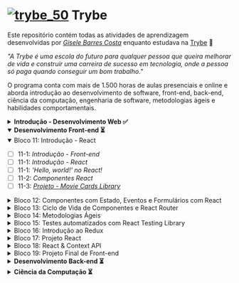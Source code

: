 # [![trybe_50](https://user-images.githubusercontent.com/48166556/111015178-4e73cb80-8386-11eb-8513-331461ef8448.png)](https://www.betrybe.com) Trybe 

Este repositório contém todas as atividades de aprendizagem desenvolvidas por _[Gisele Barres Costa](https://www.linkedin.com/in/giselecosta/)_ enquanto estudava na [Trybe](https://www.betrybe.com/) :rocket:

_"A Trybe é uma escola do futuro para qualquer pessoa que queira melhorar de vida e construir uma carreira de sucesso em tecnologia, onde a pessoa só paga quando conseguir um bom trabalho."_

O programa conta com mais de 1.500 horas de aulas presenciais e online e aborda introdução ao desenvolvimento de software, front-end, back-end, ciência da computação, engenharia de software, metodologias ágeis e habilidades comportamentais.

<details>

  <summary>
    <b> Introdução - Desenvolvimento Web ✅ </b>
  </summary>
  
  <details>

  <summary>
  Bloco 01: Introdução - Unix & Shell
  </summary>

- [x] 1-3: _Fundamentos do Desenvolvimento Web_
- [x] 1-3: _Introdução - Unix & Shell_
- [x] 1-3: _Unix & Bash - Part 1_
- [x] 1-4: _Unix & Bash - Part 2_

</details>

<details>

  <summary>
  Bloco 02: Git & GitHub
  </summary>

- [x] 2-1: _O que é e para que serve?_
- [x] 2-2: _Entendendo os comandos_
- [x] 2-3: _Internet - Entendendo como ela funciona_
</details>

<details>

  <summary>
  Bloco 03: Introdução - HTML & CSS
  </summary>

- [x] 3-1: _Introdução - HTML & CSS_
- [x] 3-2: _HTML & CSS - Estruturas de página_
- [x] 3-3: _HTML & CSS - Primeiros passos em CSS_
- [x] 3-4: _HTML & CSS - Seletores e posicionamento_
- [x] 3-5: _HTML Semântico_
- [x] 3-6: _[Projeto - Lessons Learned](https://giisele.github.io/projects/3_lessons_learned)_

</details>

<details>
  <summary>
  Bloco 04: Introdução - JavaScript
  </summary>

- [x] 4-1: _Introdução - JavaScript_
- [x] 4-1: _JavaScript - Primeiros passos_
- [x] 4-2: _JavaScript - Array e loop For_
- [x] 4-3: _JavaScript - Lógica de Programação e Algoritmos_
- [x] 4-4: _JavaScript - Objetos e funções_
- [x] 4-5: _[Projeto: Playground Functions](https://giisele.github.io/projects/4_playground_functions)_

</details>

<details>
  <summary>
  Bloco 05: JavaScript: DOM, Eventos e Web Storage
  </summary>

- [x] 5-1: _JavaScript - DOM e seletores_
- [x] 5-2: _JavaScript - Trabalhando com elementos_
- [x] 5-3: _JavaScript - Eventos_
- [x] 5-4: _JavaScript - Web Storage_
- [x] 5-5: _Fundamentos - JavaScript - Projetos_
- [x] 5-5: _[Projeto - Arte com Pixels](https://giisele.github.io/projects/5.1_pixels_art)_
- [x] 5-6: _[Projeto - Lista de tarefas](https://giisele.github.io/projects/5.2_todo_list)_
- [x] 5-7: _[(Bônus) Projeto - Meme Generator](https://giisele.github.io/projects/5.3_meme_generator)_
- [ ] 5-7: _[(Bônus) Projeto - Adivinhe a Cor]()_
- [ ] 5-7: _[(Bônus) Projeto - Carta Misteriosa]()_

</details>

<details>

  <summary>
Bloco 06: HTML e CSS: Forms, Flexbox e Responsivo
</summary>

- [x] 6-1: _HTML & CSS - Forms_
- [x] 6-2: _Bibliotecas JavaScript e Frameworks CSS_
- [x] 6-3: _Introdução - CSS Flexbox_
- [x] 6-3: _CSS Flexbox - Parte 1_
- [x] 6-4: _CSS Flexbox - Parte 2_
- [x] 6-5: _CSS Responsivo - Mobile First_
- [x] 6-6: _[Projeto - Trybewarts](https://giisele.github.io/projects/6_trybewarts)_

</details>

<details>

  <summary>
Bloco 07: Introdução à JavaScript ES6 e Testes Unitários
</summary>

- [x] 7-1: _JavaScript ES6 - let, const, arrow functions e template literals_
- [x] 7-2: _JavaScript ES6 - Objects_
- [x] 7-3: _Testes unitários em JavaScript_
- [x] 7-4: _[Projeto - JavaScript Testes Unitários](https://giisele.github.io/projects/7_js_testes_unitarios)_

</details>

<details>

  <summary>
Bloco 08: Higher Order Functions do JavaScript ES6
</summary>

- [x] 8-1: _JavaScript ES6 - Introdução a Higher Order Functions_
- [x] 8-2: _JavaScript ES6 - Higher Order Functions - forEach, find, some, every, sort_
- [x] 8-3: _JavaScript ES6 - Higher Order Functions - map e filter_
- [x] 8-4: _JavaScript ES6 - Higher Order Functions - reduce_
- [x] 8-5: _JavaScript ES6 - spread operator, parâmetro rest, destructuring e mais_
- [x] 8-6: _[Projeto - Zoo functions](https://giisele.github.io/projects/8_zoo_functions)_

</details>

<details>

  <summary>
  Bloco 09: JavaScript Assíncrono e Promises
</summary>

- [x] 9-1: _JavaScript Assíncrono e Callbacks_
- [x] 9-2: _JavaScript Promises_
- [x] 9-3: _[Projeto - Carrinho de Compras](https://giisele.github.io/projects/9_shopping_cart)_

</details>

<details>

  <summary>
  Bloco 10: Testes automatizados com Jest
</summary>

- [x] 10-1: _Primeiros passos no Jest_
- [x] 10-2: _Jest - Testes Assíncronos_
- [x] 10-3: _Jest - Simulando comportamentos_
- [x] 10-4: _[Projeto - Jest Assíncrono e Mocking](https://giisele.github.io/projects/10_jest)_

</details>
</details>

<details open>
  <summary>
    <b> Desenvolvimento Front-end ⏳ </b>
  </summary>

<details open>
  <summary>
  Bloco 11: Introdução - React
</summary>

- [ ] 11-1: _Introdução - Front-end_
- [ ] 11-1: _Introdução - React_
- [ ] 11-1: _'Hello, world!' no React!_
- [ ] 11-2: _Componentes React_
- [ ] 11-3: _[Projeto - Movie Cards Library]()_

</details>

<details>

  <summary>
  Bloco 12: Componentes com Estado, Eventos e Formulários com React
</summary>

- [ ] 12-1: _Components com estado e eventos_
- [ ] 12-2: _Formulários no React_
- [ ] 12-3: _[Projeto - Movie Cards Library Stateful]()_

</details>

<details>

  <summary>
  Bloco 13: Ciclo de Vida de Componentes e React Router
</summary>

- [ ] 13-1: _Ciclo de vida de componentes em React_
- [ ] 13-2: _React Router_
- [ ] 13-3: _[Projeto - Movie Cards Library CRUD]()_

</details>

<details>

  <summary>
  Bloco 14: Metodologias Ágeis
</summary>

- [ ] 14-1: _Metodologias Ágeis_
- [ ] 14-2: _[Projeto - Frontend Online Store]()_

</details>

<details>

  <summary>
  Bloco 15: Testes automatizados com React Testing Library
</summary>

- [ ] 15-1: _RTL - Primeiros passos_
- [ ] 15-2: _RTL - Mocks e Inputs_
- [ ] 15-3: _RTL - Testando React Router_
- [ ] 15-3: _[Projeto - Testes em React]()_

</details>

<details>

  <summary>
  Bloco 16: Introdução ao Redux
</summary>

- [ ] 16-1: _Introdução ao Redux - O estado global da aplicação_
- [ ] 16-2: _Usando o Redux no React_
- [ ] 16-3: _Usando o Redux no React - Prática_
- [ ] 16-4: _Usando o Redux no React - Actions Assíncronas_
- [ ] 16-5: _Testes em React-Redux_
- [ ] 16-6: _[Projeto - Trybe Wallet]()_

</details>

<details>

  <summary>
  Bloco 17: Projeto React
</summary>

- [ ] 17-1: _[Projeto - Jogo de Trivia]()_

</details>

<details>

  <summary>
  Bloco 18: React & Context API
</summary>

- [ ] 18-1: _Context API do React_
- [ ] 18-2: _React Hooks - useState e useContext_
- [ ] 18-3: _React Hooks - useEffect e Hooks customizados_
- [ ] 18-4: _[Projeto - StarWars Datatable com Context API e Hooks]()_

</details>

<details>

  <summary>
  Bloco 19: Projeto Final de Front-end
</summary>

- [ ] 19-1: _[Projeto - App de Receitas]()_

</details>
</details>

<details>
  <summary>
    <b> Desenvolvimento Back-end ⏳ </b>
   </summary>

<details>

  <summary>
  Bloco 20: Introdução à SQL
</summary>

- [ ] 20-1: _Introdução - Back-end_
- [ ] 20-1: _Introdução - Bancos de dados relacionais_
- [ ] 20-1: _Banco de dados SQL_
- [ ] 20-2: _Encontrando dados em um banco de dados_
- [ ] 20-3: _Filtrando dados de forma específica_
- [ ] 20-4: _Manipulando tabelas_
- [ ] 20-5: _[Projeto - All For One]()_

</details>

<details>

  <summary>
  Bloco 21: Funções SQL, Joins e Subqueries
</summary>

- [ ] 21-1: _Funções mais usadas no SQL_
- [ ] 21-2: _Descomplicando JOINs, UNIONs e Subqueries_
- [ ] 21-3: _Stored Routines & Stored Functions_
- [ ] 21-4: _[Projeto - Vocabulary Booster]()_

</details>

<details>

  <summary>
  Bloco 22: Normalização e Modelagem de Banco de Dados
</summary>

- [ ] 22-1: _Transformando ideias em um modelo de banco de dados_
- [ ] 22-2: _Normalização, Formas Normais e Dumps_
- [ ] 22-2: _Transformando ideias em um modelo de banco de dados - Parte 2_
- [ ] 22-3: _[Projeto - One For All]()_

</details>

<details>

  <summary>
  Bloco 23: Introdução ao MongoDB
</summary>

- [ ] 23-1: _Introdução - NoSQL_
- [ ] 23-1: _MongoDB - Introdução_
- [ ] 23-2: _Filter Operators_
- [ ] 23-3: _[Projeto - Data Flights]()_

</details>

<details>

  <summary>
  Bloco 24: MongoDB: Updates Simples e Complexos
</summary>

- [ ] 24-1: _Updates Simples_
- [ ] 24-2: _Updates Complexos - Arrays - Parte 1_
- [ ] 24-3: _Updates Complexos - Arrays - Parte 2_
- [ ] 24-4: _[Projeto - Commerce]()_

</details>

<details>

  <summary>
  Bloco 25: MongoDB - Aggregation Framework
</summary>

- [ ] 25-1: _Aggregation Framework - Part 1_
- [ ] 25-2: _Aggregation Framework - Part 2_
- [ ] 25-3: _[Projeto - Aggregations]()_

</details>

<details>

  <summary>
  Bloco 26: Introdução ao desenvolvimento Web com NodeJS
</summary>

- [ ] 26-1: _Intro - NodeJS_  
- [ ] 26-1: _Node.js   - Introdução_
- [ ] 26-2: _NodeJS - Fluxo Assíncrono_
- [ ] 26-3: _NodeJS - Arquitetura_
- [ ] 26-4: _Express: HTTP com Node.js_
- [ ] 26-5: _Praticando Express_
- [ ] 26-6: _[Projeto - Crush Manager]()_

</details>

<details>

  <summary>
  Bloco 27: NodeJS: Camada de Serviço e Arquitetura Rest e Restful
</summary>

- [ ] 27-1: _Introdução - Arquitetura de Software_
- [ ] 27-1: _Arquitetura de Software - Camada de Model_
- [ ] 27-2: _Arquitetura de Software - Camada de Controller e Service_
- [ ] 27-3: _Arquitetura web - Rest e Restful_
- [ ] 27-4: _[Projeto - Store Manager]()_

</details>

<details>

  <summary>
  Bloco 28: Autenticação e Upload de Arquivos
</summary>

- [ ] 28-1: _NodeJS - JWT - (JSON Web Token)_
- [ ] 28-2: _NodeJS - Upload de arquivos com Multer_
- [ ] 28-3: _[Projeto - Cookmaster]()_

</details>

<details>

  <summary>
  Bloco 29: Deployment
</summary>

- [ ] 29-1: _Introdução - Deploy_
- [ ] 29-1: _Infraestrutura - Deploy com Heroku_
- [ ] 29-2: _Deploy - Gerenciadores de Processos_
- [ ] 29-3: _[Projeto - Stranger Things]()_

</details>

<details>

  <summary>
  Bloco 30: Projeto
</summary>

- [ ] 30-1: _[Projeto - Trybeer]()_

</details>

<details>

  <summary>
  Bloco 31: Arquitetura: SOLID e ORM
</summary>
- [ ] 31-1: _Arquitetura - Princípios SOLID_
- [ ] 31-2: _ORM - Interface da aplicação com o banco de dados_
- [ ] 31-3: _ORM - Associations_
- [ ] 31-4: _Boas práticas na escrita de testes_
- [ ] 31-5: _[Projeto - API de Blogs]()_

</details>

<details>

  <summary>
  Bloco 32: Sockets
</summary>

- [ ] 32-1: _Arquitetura de Software - Camada de View_
- [ ] 32-2: _Sockets - TCP/UDP & NET_
- [ ] 32-3: _Sockets - Socket.io_
- [ ] 32-4: _[Projeto - Webchat]()_

</details>

<details>

  <summary>
  Bloco 33: Projeto Trybeer II
</summary>

- [ ] 33-1: _[Projeto - Trybeer V2]()_

</details>
</details>

<details>
  <summary>
    <b> Ciência da Computação ⏳ </b>
  </summary>

<details>

  <summary>  
  Bloco 34: Arquitetura de Computadores e Redes
</summary>

- [ ] 34-1: _Introdução - Ciência da Computação_
- [ ] 34-1: _Arquitetura de Computadores_
- [ ] 34-2: _Arquitetura de redes_
- [ ] 34-3: _Redes de computadores, ferramentas e segurança_
- [ ] 34-4: _[Projeto - Explorando os protocolos]()_

</details>

<details>

  <summary>
  Bloco 35: Introdução à Python e Raspagem de Dados da Web
</summary>

- [ ] 35-1: _Aprendendo Python_
- [ ] 35-2: _Entrada e Saída de Dados_
- [ ] 35-3: _Raspagem de Dados_
- [ ] 35-4: _Testes_
- [ ] 35-5: _[Projeto - Tech news]()_

</details>

<details>

  <summary>
  Bloco 36: Programação Orientada a Objetos e Padrões de Projeto
</summary>

- [ ] 36-1: _Introdução à programação orientada a objetos_
- [ ] 36-2: _Programação orientada a objetos na prática_
- [ ] 36-3: _Padrões de projeto_
- [ ] 36-4: _[Projeto - Relatórios de Estoque]()_

</details>

<details>

  <summary>
  Bloco 37: Algoritmos e Estrutura de Dados
</summary>

- [ ] 37-1: _Estrutura de Dados I - Arrays_
- [ ] 37-2: _Estrutura de Dados I - Complexidade de Algoritmos_
- [ ] 37-3: _Recursividade e Estratégias para solução de problemas_
- [ ] 37-4: _Algoritmos de ordenação e busca_
- [ ] 37-5: _[Projeto - Algoritmos]()_

</details>

<details>

  <summary>
  Bloco 38: Estrutura de Dados: Hash e Set
</summary>

- [ ] 38-1: _Estrutura de dados II - Hash maps & Dict_
- [ ] 38-2: _Estrutura de dados II - Set_
- [ ] 38-3: _[Projeto - Restaurant Orders]()_

</details>

<details>

  <summary>
  Bloco 39: Estrutura de Dados: Pilhas, Filas e Listas
</summary>

- [ ] 39-1: _Estrutura de dados III - Pilhas_
- [ ] 39-2: _Estrutura de dados III - Deque_
- [ ] 39-3: _Estrutura de Dados III - Nó & Listas ligadas_
- [ ] 39-4: _Estrutura de Dados III - Listas duplamente ligadas_
- [ ] 39-5: _[Projeto - TING - Trybe Is Not Google]()_

</details>
</details>
